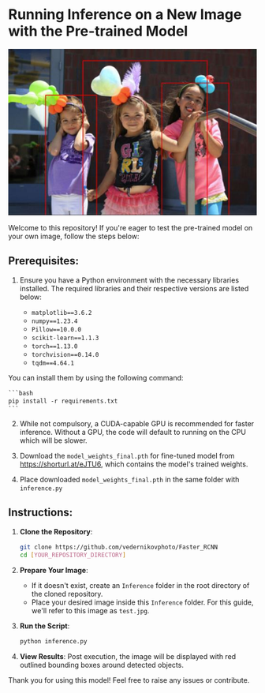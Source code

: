 # Running Inference on a New Image with the Pre-trained Model

<div align="center">
    <img src="example.jpg" alt="Alternative Text">
</div>

Welcome to this repository! If you're eager to test the pre-trained model on your own image, follow the steps below:

## Prerequisites:

1. Ensure you have a Python environment with the necessary libraries installed. The required libraries and their respective versions are listed below:

    - `matplotlib==3.6.2`
    - `numpy==1.23.4`
    - `Pillow==10.0.0`
    - `scikit-learn==1.1.3`
    - `torch==1.13.0`
    - `torchvision==0.14.0`
    - `tqdm==4.64.1`
   
You can install them by using the following command:

    ```bash
    pip install -r requirements.txt
    ```

2. While not compulsory, a CUDA-capable GPU is recommended for faster inference. Without a GPU, the code will default to running on the CPU which will be slower.

<!--3. Download the weights for `fasterrcnn_resnet50_fpn` model from https://shorturl.at/hvHPW 

4. Rename downloaded weights file to `fasterrcnn_resnet50_fpn_coco.pth` and place the it in the same folder with `inference.py` -->

3. Download the `model_weights_final.pth` for fine-tuned model from https://shorturl.at/eJTU6, which contains the model's trained weights.

4. Place downloaded `model_weights_final.pth` in the same folder with `inference.py` 

## Instructions:

1. **Clone the Repository**:
    ```bash
    git clone https://github.com/vedernikovphoto/Faster_RCNN
    cd [YOUR_REPOSITORY_DIRECTORY]
    ```

2. **Prepare Your Image**:
    - If it doesn't exist, create an `Inference` folder in the root directory of the cloned repository.
    - Place your desired image inside this `Inference` folder. For this guide, we'll refer to this image as `test.jpg`.

3. **Run the Script**:
    ```bash
    python inference.py
    ```

4. **View Results**:
    Post execution, the image will be displayed with red outlined bounding boxes around detected objects.

Thank you for using this model! Feel free to raise any issues or contribute.



